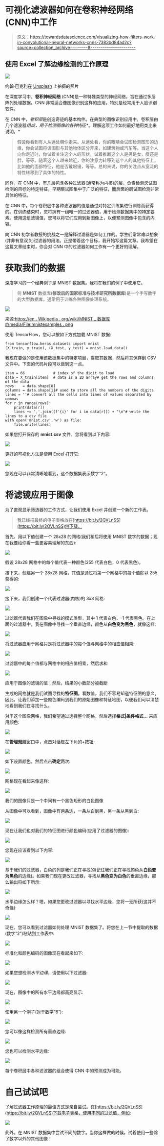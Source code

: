 # 可视化滤波器如何在卷积神经网络(CNN)中工作

> 原文：<https://towardsdatascience.com/visualizing-how-filters-work-in-convolutional-neural-networks-cnns-7383bd84ad2c?source=collection_archive---------8----------------------->

## 使用 Excel 了解边缘检测的工作原理

![](img/a3e516b14446803a685a632fefa4aacf.png)

约翰·巴克利在 [Unsplash](https://unsplash.com?utm_source=medium&utm_medium=referral) 上拍摄的照片

在深度学习中，**卷积神经网络** (CNN)是一种特殊类型的神经网络，旨在通过多层阵列处理数据。CNN 非常适合像图像识别这样的应用，特别是经常用于人脸识别软件。

在 CNN 中，*卷积层*是创造奇迹的基本构件。在典型的图像识别应用中，卷积层由几个滤波器*组成，用于检测图像的各种*特征*。理解这项工作如何最好地用类比来说明。*

> 假设你看到有人从远处朝你走来。从远处看，你的眼睛会试图检测图形的边缘，你会试图将该图形与其他物体区分开来，如建筑物或汽车等。当这个人向你走近时，你试着关注这个人的形状，试着推断这个人是男是女，瘦还是胖，等等。随着这个人越来越近，你的注意力转移到这个人的其他特征上，比如他的面部特征，他是否戴眼镜，等等。总的来说，你的关注点从宽泛的特性转移到了具体的特性。

同样，在 CNN 中，有几层包含各种过滤器(通常称为内核)的层，负责检测您试图检测的目标的特定特征。早期层试图集中于广泛的特征，而后面的层试图检测非常具体的特征。

在 CNN 中，每个卷积层中各种滤波器的值是通过对特定训练集进行训练而获得的。在训练结束时，您将拥有一组唯一的过滤器值，用于检测数据集中的特定要素。使用这组滤镜值，您可以将它们应用到新图像上，以便预测图像中包含的内容。

向 CNN 初学者教授的挑战之一是解释过滤器是如何工作的。学生们常常难以想象(并非有意双关)过滤器的用法。正是带着这个目标，我开始写这篇文章。我希望在这篇文章结束时，你会对 CNN 中的过滤器如何工作有一个更好的理解。

# 获取我们的数据

深度学习的一个经典例子是 MNIST 数据集。我将在我们的例子中使用它。

> 何 **MNIST** 数据库(**修改后的国家标准与技术研究所数据库**)是一个手写数字的大型数据库，通常用于训练各种图像处理系统。

![](img/f0adac2fc46c4d557d310ca9a91bc6f0.png)

来源:[https://en . Wikipedia . org/wiki/MNIST _ 数据库#/media/File:mnistexamples . png](https://en.wikipedia.org/wiki/MNIST_database#/media/File:MnistExamples.png)

使用 TensorFlow，您可以按如下方式加载 MNIST 数据:

```
from tensorflow.keras.datasets import mnist
(X_train, y_train), (X_test, y_test) = mnist.load_data()
```

我现在要做的是使用该数据集中的特定项目，提取其数据，然后将其保存到 CSV 文件中。下面的代码片段可以做到这一点。

```
item = 66             # index of the digit to load
data = X_train[item]  # data is a 2D array# get the rows and columns of the data
rows    = data.shape[0]
columns = data.shape[1]# used to store all the numbers of the digits
lines = ''# convert all the cells into lines of values separated by commas
for r in range(rows):
    print(data[r])
    lines += ','.join([f'{i}' for i in data[r]]) + "\n"# write the lines to a csv file
with open('mnist.csv','w') as file:
    file.write(lines)
```

如果您打开保存的 **mnist.csv** 文件，您将看到以下内容:

![](img/274cdedd3020f6fec4f2a388e4e1776f.png)

更好的可视化方法是使用 Excel 打开它:

![](img/ebce448a236e8a158cf527f42c002994.png)

您现在可以非常清晰地看到，这个数据集表示数字“2”。

# 将滤镜应用于图像

为了直观显示筛选器的工作方式，让我们使用 Excel 并创建一个新的工作表。

> 我已经把最终的电子表格放在[https://bit.ly/2QVLnSS](https://bit.ly/2QVLnSS)供下载。

首先，用以下值创建一个 28x28 的网格(我们稍后将使用 MNIST 数字的数据；现在我要给你看一些更容易理解的东西):

![](img/2256a4b94b28fe0e4327c89e32c23699.png)

假设 28x28 网格中的每个值代表一种颜色(255 代表白色，0 代表黑色)。

接下来，创建另一个 28x28 网格，其值是通过将第一个网格中的每个值除以 255 获得的:

![](img/8fc212d328a88eae81c04268013a2b71.png)

接下来，我们创建一个代表过滤器(内核)的 3x3 网格:

![](img/25248396f352932fe3595eff66ee3012.png)

过滤器代表我们在图像中寻找的模式类型，其中 1 代表白色，-1 代表黑色。在上面的过滤器中，我在图像中寻找一个垂直边缘，颜色从**白色变为黑色**，就像这样:

![](img/439fd047faddb6d73db730a5df7fa714.png)

将过滤器应用于网格只是将过滤器中的每个值与网格中的相应值相乘:

![](img/f598bae6944e81d4bf53cdc8364dd57f.png)

过滤器中的每个值都与网格中的相应值相乘，然后求和

![](img/e00be92b6f477179ba63bae4ff96544b.png)

应用于图像的滤镜的值；然后，结果的小数部分被截断

生成的网格就是我们试图寻找的**特征图**。看数值，我们不容易知道特征图的意义。因此，让我们添加一些颜色编码到我们的原始图像和特征地图，以便我们可以清楚地看到我们在寻找什么。

对于这个图像网格，我们希望通过选择整个网格，然后选择**格式|条件格式…** 来应用颜色:

![](img/df2e9cbe948136f76253f7853adbb5d3.png)

在**管理规则**窗口中，点击对话框左下角的+按钮:

![](img/2f92f1768aa6ef3d68809de22c919507.png)

如下设置颜色，然后点击**确定**两次:

![](img/7a76051ffc0213f1db27761cbe8b513e.png)

网格现在看起来像这样:

![](img/6c18ca6ba7375c24db53a8e56a36c235.png)

我们的图像只是一个中间有一个黑色矩形的白色图像

从图像中可以看到，图像中有两条边，一条从白到黑，另一条从黑到白:

![](img/d80fdfb7c20843e00605463fd878b133.png)

现在让我们也对我们的特征图进行颜色编码(应用了过滤器的图像):

![](img/147c82c10ddeb0ea7e2ff6a42c091cf3.png)

您现在应该看到以下内容:

![](img/2ce6af77245766c21abbc5ae263b7608.png)

基于我们的过滤器，白色的列是我们正在寻找的(记住我们正在寻找颜色从**白色变为黑色**的边缘)。如果我们现在更改过滤器，寻找从**黑色变为白色**的垂直边缘，那么输出将如下所示:

![](img/f5a17f62630c167fced09782ff70f8a0.png)

水平边缘怎么样？嗯，如果您更改过滤器以寻找水平边缘，您将一无所获(这并不奇怪):

![](img/2274079d54da3f712f067928aea0ee76.png)

现在，您可以看到过滤器如何处理 MNIST 数据集了。将您在上一节中提取的数据(数字“2”)粘贴到工作表中:

![](img/50e551549f6826175fbdf7400e22f833.png)

标准化和颜色编码的图像现在看起来如下:

![](img/6726a9ea19fbfac92e9800786a8aa71a.png)

如果您想检测*水平边缘*，请使用以下过滤器:

![](img/f6523ed931d9ebf1b855b22933b035dc.png)

现在，图像中的所有水平边缘都高亮显示:

![](img/755fb875d4ef52e8c6520665045f74d2.png)

使用另一个例子(对于数字“6”):

![](img/48abeb5efbc284f81ea6ef4a48c93618.png)

您可以像这样检测所有垂直边缘:

![](img/62408e9bedfefd2dc6ce127fc1e36b7e.png)

您也可以检测水平边缘:

![](img/b494eedbf5e3c155bd6352ce035a5260.png)

每个卷积层中各种滤波器的组合使得 CNN 中的预测成为可能。

# 自己试试吧

了解过滤器工作原理的最佳方式是亲自尝试。在[https://bit.ly/2QVLnSS](https://bit.ly/2QVLnSS)下载电子表格，使用不同的过滤值，例如:

![](img/0c528e55ba8d7ecaa5ee8350630d0806.png)

此外，在 MNIST 数据集中尝试不同的数字。当你这样做的时候，试着使用一些除了数字以外的其他图像！